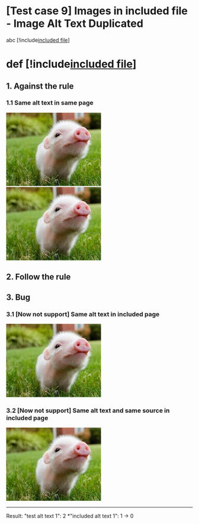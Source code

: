 # [Test case 9] Images in included file - Image Alt Text Duplicated

abc [!include[included file](./includes/included_file.md)]
# def [!include[included file](./includes/included_file.md)]
## 1. Against the rule
### 1.1 Same alt text in same page
![test alt text 1](./images/pig1.jpg)
![test alt text 1](./images/pig2.jpg)

## 2. Follow the rule

## 3. Bug
### 3.1 [Now not support] Same alt text in included page
![included alt text 1](./images/pig3.jpg)

### 3.2 [Now not support] Same alt text and same source in included page
![included alt text 2](./images/pig.jpg)

--------------------------------------------------
Result: 
    "test alt text 1": 2
    *"included alt text 1": 1 -> 0
